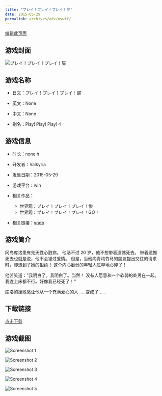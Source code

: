 ```yaml
---
title: "プレイ！プレイ！プレイ！屍"
date: 2015-05-29
permalink: archives/adv/nswtf/
---
```

[编辑此页面](https://github.com/ACG-3/ADV3-source/blob/main/source/_posts/%E3%83%97%E3%83%AC%E3%82%A4%EF%BC%81%E3%83%97%E3%83%AC%E3%82%A4%EF%BC%81%E3%83%97%E3%83%AC%E3%82%A4%EF%BC%81%E5%B1%8D.md)

## 游戏封面

![プレイ！プレイ！プレイ！屍](https://pan.timero.xyz/d/onedrive/img_lib_001/%E3%83%97%E3%83%AC%E3%82%A4%EF%BC%81%E3%83%97%E3%83%AC%E3%82%A4%EF%BC%81%E3%83%97%E3%83%AC%E3%82%A4%EF%BC%81%E5%B1%8D_cover.avif)


## 游戏名称

- 日文：プレイ！プレイ！プレイ！屍
- 英文：None
- 中文：None

- 别名：Play! Play! Play! 4


## 游戏信息

- 时长：none h
- 开发者：Valkyria
- 发售日期：2015-05-29
- 游戏平台：win
- 相关作品：
   - 世界观：プレイ！プレイ！プレイ！惨
   - 世界观：プレイ！プレイ！プレイ！GO！

- 相关链接：[vndb](https://vndb.org/v16935)


## 游戏简介

冈岛库洛患有先天性心脏病。
他活不过 20 岁，他不想带着遗憾死去。
带着遗憾死去也就是说，他不会错过爱情。
但是，当他向青梅竹马的朋友提出交往的请求时，却遭到了她的拒绝！
这个内心脆弱的年轻人过早地心碎了！

他苦笑道："我明白了，我明白了。当然！
没有人愿意和一个软弱的处男在一起。
我连上床都不行。好像我已经死了！"

库洛的挫败感让他从一个充满爱心的人......变成了......




## 下载链接

[点击下载](https://pan.timero.xyz/onedrive/adv_lib_001/%E3%83%97%E3%83%AC%E3%82%A4%EF%BC%81%E3%83%97%E3%83%AC%E3%82%A4%EF%BC%81%E3%83%97%E3%83%AC%E3%82%A4%EF%BC%81%E5%B1%8D)


## 游戏截图


![Screenshot 1](https://pan.timero.xyz/d/onedrive/img_lib_001/%E3%83%97%E3%83%AC%E3%82%A4%EF%BC%81%E3%83%97%E3%83%AC%E3%82%A4%EF%BC%81%E3%83%97%E3%83%AC%E3%82%A4%EF%BC%81%E5%B1%8D_Screenshot_1.avif)

![Screenshot 2](https://pan.timero.xyz/d/onedrive/img_lib_001/%E3%83%97%E3%83%AC%E3%82%A4%EF%BC%81%E3%83%97%E3%83%AC%E3%82%A4%EF%BC%81%E3%83%97%E3%83%AC%E3%82%A4%EF%BC%81%E5%B1%8D_Screenshot_2.avif)

![Screenshot 3](https://pan.timero.xyz/d/onedrive/img_lib_001/%E3%83%97%E3%83%AC%E3%82%A4%EF%BC%81%E3%83%97%E3%83%AC%E3%82%A4%EF%BC%81%E3%83%97%E3%83%AC%E3%82%A4%EF%BC%81%E5%B1%8D_Screenshot_3.avif)

![Screenshot 4](https://pan.timero.xyz/d/onedrive/img_lib_001/%E3%83%97%E3%83%AC%E3%82%A4%EF%BC%81%E3%83%97%E3%83%AC%E3%82%A4%EF%BC%81%E3%83%97%E3%83%AC%E3%82%A4%EF%BC%81%E5%B1%8D_Screenshot_4.avif)

![Screenshot 5](https://pan.timero.xyz/d/onedrive/img_lib_001/%E3%83%97%E3%83%AC%E3%82%A4%EF%BC%81%E3%83%97%E3%83%AC%E3%82%A4%EF%BC%81%E3%83%97%E3%83%AC%E3%82%A4%EF%BC%81%E5%B1%8D_Screenshot_5.avif)

